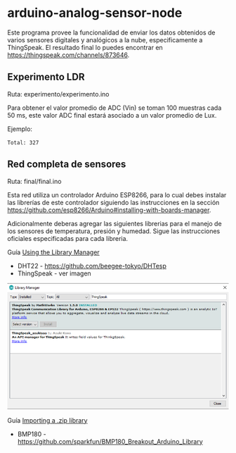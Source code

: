 # arduino-analog-sensor-node

Este programa provee la funcionalidad de enviar los datos obtenidos de varios sensores digitales y analógicos a la nube, especificamente a ThingSpeak.
El resultado final lo puedes encontrar en https://thingspeak.com/channels/873646.

## Experimento LDR

Ruta: experimento/experimento.ino

Para obtener el valor promedio de ADC (Vin) se toman 100 muestras cada 50 ms, este valor ADC final estará asociado a un valor promedio de Lux.

Ejemplo:
```
Total: 327
```

## Red completa de sensores

Ruta: final/final.ino

Esta red utiliza un controlador Arduino ESP8266, para lo cual debes instalar las librerías de este controlador siguiendo las instrucciones en la sección https://github.com/esp8266/Arduino#installing-with-boards-manager.

Adicionalmente deberas agregar las siguientes librerias para el manejo de los sensores de temperatura, presión y humedad. Sigue las instrucciones oficiales especificadas para cada libreria.

Guía [Using the Library Manager](https://www.arduino.cc/en/guide/libraries#toc3)
* DHT22 - https://github.com/beegee-tokyo/DHTesp
* ThingSpeak - ver imagen

![Arduino_Library_Install](img/LibraryManagerThingSpeak.png)

Guía [Importing a .zip library](https://www.arduino.cc/en/guide/libraries#toc4)
* BMP180 - https://github.com/sparkfun/BMP180_Breakout_Arduino_Library
